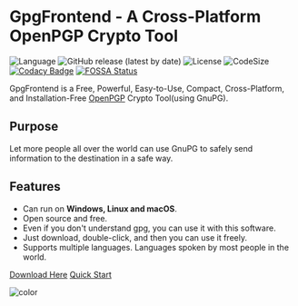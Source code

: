 # GpgFrontend - A Cross-Platform OpenPGP Crypto Tool

![Language](https://img.shields.io/badge/language-C%2B%2B-green)
![GitHub release (latest by date)](https://img.shields.io/github/v/release/saturneric/gpgfrontend)
![License](https://img.shields.io/badge/License-GPL--3.0-orange)
![CodeSize](https://img.shields.io/github/languages/code-size/saturneric/GpgFrontend)
[![Codacy Badge](https://app.codacy.com/project/badge/Grade/d1750e052a85430a8f1f84e58a0fceda)](https://www.codacy.com/gh/saturneric/GpgFrontend/dashboard?utm_source=github.com&amp;utm_medium=referral&amp;utm_content=saturneric/GpgFrontend&amp;utm_campaign=Badge_Grade)
[![FOSSA Status](https://app.fossa.com/api/projects/git%2Bgithub.com%2Fsaturneric%2FGpgFrontend.svg?type=shield)](https://app.fossa.com/projects/git%2Bgithub.com%2Fsaturneric%2FGpgFrontend?ref=badge_shield)

GpgFrontend is a Free, Powerful, Easy-to-Use, Compact, Cross-Platform, and
Installation-Free [OpenPGP](https://www.openpgp.org/) Crypto Tool(using GnuPG).

## Purpose

Let more people all over the world can use GnuPG to safely send information to the destination in a safe way.

## Features

- Can run on **Windows, Linux and macOS**.
- Open source and free.
- Even if you don't understand gpg, you can use it with this software.
- Just download, double-click, and then you can use it freely.
- Supports multiple languages. Languages spoken by most people in the world.

[Download Here](https://github.com/saturneric/GpgFrontend/releases/latest)
[Quick Start](quick-start.md)

<!-- 背景色 -->
![color](#ffffff)
